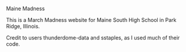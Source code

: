 Maine Madness

This is a March Madness website for Maine South High School in Park Ridge, Illinois.

Credit to users thunderdome-data and sstaples, as I used much of their code.
